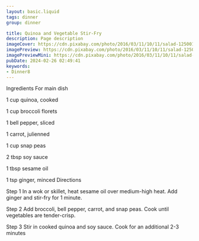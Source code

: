 ```yaml
---
layout: basic.liquid
tags: dinner
group: dinner

title: Quinoa and Vegetable Stir-Fry
description: Page description
imageCover: https://cdn.pixabay.com/photo/2016/03/11/10/11/salad-1250016_640.jpg
imagePreview: https://cdn.pixabay.com/photo/2016/03/11/10/11/salad-1250016_640.jpg
imagePreviewMini: https://cdn.pixabay.com/photo/2016/03/11/10/11/salad-1250016_640.jpg
pubDate: 2024-02-26 02:49:41
keywords:
- Dinner8
---
```


Ingredients
For main dish

1 cup quinoa, cooked

1 cup broccoli florets

1 bell pepper, sliced

1 carrot, julienned

1 cup snap peas

2 tbsp soy sauce

1 tbsp sesame oil

1 tsp ginger, minced
Directions

Step 1
In a wok or skillet, heat sesame oil over medium-high heat. Add ginger and stir-fry for 1 minute.

Step 2
Add broccoli, bell pepper, carrot, and snap peas. Cook until vegetables are tender-crisp.


Step 3
Stir in cooked quinoa and soy sauce. Cook for an additional 2-3 minutes
